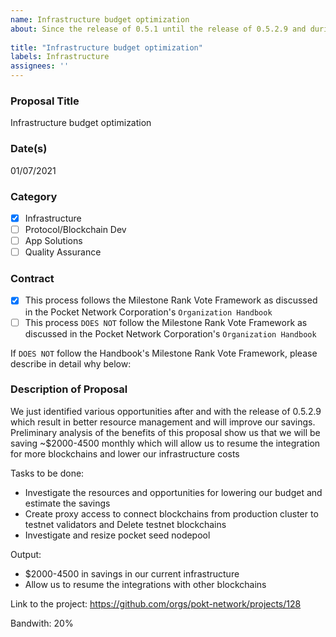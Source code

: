 ```yaml
---
name: Infrastructure budget optimization 
about: Since the release of 0.5.1 until the release of 0.5.2.9 and during the growth of the network. We faced the need of spin up resouces to meet the demand of the network and correct functioning of the network. Today with the great work done by blockchain-dev and further analysis of our current infrastructure. We concluded that we can reduce optimize the infrastructure budget/usage 
 
title: "Infrastructure budget optimization"
labels: Infrastructure 
assignees: ''
---
```


### Proposal Title 
Infrastructure budget optimization
### Date(s)
01/07/2021
### Category
- [x] Infrastructure
- [ ] Protocol/Blockchain Dev
- [ ] App Solutions
- [ ] Quality Assurance
### Contract
- [x] This process follows the Milestone Rank Vote Framework as discussed in the Pocket Network Corporation's `Organization Handbook`
- [ ] This process `DOES NOT` follow the Milestone Rank Vote Framework as discussed in the Pocket Network Corporation's `Organization Handbook`

If `DOES NOT` follow the Handbook's Milestone Rank Vote Framework, please describe in detail why below:

### Description of Proposal
We just identified various opportunities after and with the release of 0.5.2.9 which result in better resource management and will improve our savings. 
Preliminary analysis of the benefits of this proposal show us that we will be saving ~$2000-4500 monthly which will allow us to resume the integration for more blockchains and lower our infrastructure costs


Tasks to be done:

- Investigate the resources and opportunities for lowering our budget and estimate the savings 
- Create proxy access to connect blockchains from production cluster to testnet validators and  Delete testnet blockchains
- Investigate and resize pocket seed nodepool 


Output:
- $2000-4500 in savings in our current infrastructure
- Allow us to resume the integrations with other blockchains


Link to the project:
https://github.com/orgs/pokt-network/projects/128

Bandwith: 20%
